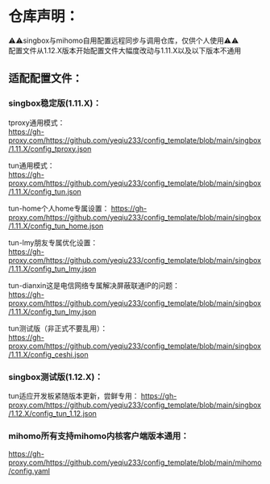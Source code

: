 # 仓库声明：
⚠️⚠️singbox与mihomo自用配置远程同步与调用仓库，仅供个人使用⚠️⚠️  
配置文件从1.12.X版本开始配置文件大幅度改动与1.11.X以及以下版本不通用

## 适配配置文件：

### singbox稳定版(1.11.X)：  
tproxy通用模式：  
https://gh-proxy.com/https://github.com/yeqiu233/config_template/blob/main/singbox/1.11.X/config_tproxy.json

tun通用模式：  
https://gh-proxy.com/https://github.com/yeqiu233/config_template/blob/main/singbox/1.11.X/config_tun.json

tun-home个人home专属设置： 
https://gh-proxy.com/https://github.com/yeqiu233/config_template/blob/main/singbox/1.11.X/config_tun_home.json

tun-lmy朋友专属优化设置：  
https://gh-proxy.com/https://github.com/yeqiu233/config_template/blob/main/singbox/1.11.X/config_tun_lmy.json

tun-dianxin这是电信网络专属解决屏蔽联通IP的问题：  
https://gh-proxy.com/https://github.com/yeqiu233/config_template/blob/main/singbox/1.11.X/config_tun_lmy.json

tun测试版（非正式不要乱用）：  
https://gh-proxy.com/https://github.com/yeqiu233/config_template/blob/main/singbox/1.11.X/config_ceshi.json

### singbox测试版(1.12.X)：  
tun适应开发板紧随版本更新，尝鲜专用： 
https://gh-proxy.com/https://github.com/yeqiu233/config_template/blob/main/singbox/1.12.X/config_tun_1.12.json

### mihomo所有支持mihomo内核客户端版本通用：  

https://gh-proxy.com/https://github.com/yeqiu233/config_template/blob/main/mihomo/config.yaml
